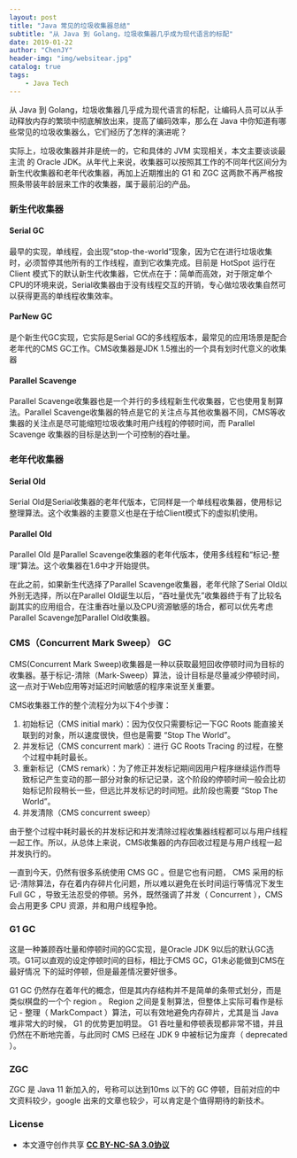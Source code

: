 ```yaml
---
layout: post
title: "Java 常见的垃圾收集器总结"
subtitle: "从 Java 到 Golang，垃圾收集器几乎成为现代语言的标配"
date: 2019-01-22
author: "ChenJY"
header-img: "img/websitear.jpg"
catalog: true
tags: 
    - Java Tech
---
```


从 Java 到 Golang，垃圾收集器几乎成为现代语言的标配，让编码人员可以从手动释放内存的繁琐中彻底解放出来，提高了编码效率，那么在 Java 中你知道有哪些常见的垃圾收集器么，它们经历了怎样的演进呢？

实际上，垃圾收集器并非是统一的，它和具体的 JVM 实现相关，本文主要谈谈最主流 的 Oracle JDK。从年代上来说，收集器可以按照其工作的不同年代区间分为新生代收集器和老年代收集器，再加上近期推出的 G1 和 ZGC 这两款不再严格按照条带装年龄层来工作的收集器，属于最前沿的产品。

### 新生代收集器

#### Serial GC
最早的实现，单线程，会出现“stop-the-world”现象，因为它在进行垃圾收集时，必须暂停其他所有的工作线程，直到它收集完成。目前是 HotSpot 运行在 Client 模式下的默认新生代收集器，它优点在于：简单而高效，对于限定单个CPU的环境来说，Serial收集器由于没有线程交互的开销，专心做垃圾收集自然可以获得更高的单线程收集效率。

#### ParNew GC
是个新生代GC实现，它实际是Serial GC的多线程版本，最常见的应用场景是配合老年代的CMS GC工作。CMS收集器是JDK 1.5推出的一个具有划时代意义的收集器

#### Parallel Scavenge
Parallel Scavenge收集器也是一个并行的多线程新生代收集器，它也使用复制算法。Parallel Scavenge收集器的特点是它的关注点与其他收集器不同，CMS等收集器的关注点是尽可能缩短垃圾收集时用户线程的停顿时间，而 Parallel Scavenge 收集器的目标是达到一个可控制的吞吐量。

### 老年代收集器
#### Serial Old
Serial Old是Serial收集器的老年代版本，它同样是一个单线程收集器，使用标记整理算法。这个收集器的主要意义也是在于给Client模式下的虚拟机使用。

#### Parallel Old
Parallel Old 是Parallel Scavenge收集器的老年代版本，使用多线程和“标记-整理”算法。这个收集器在1.6中才开始提供。

在此之前，如果新生代选择了Parallel Scavenge收集器，老年代除了Serial Old以外别无选择，所以在Parallel Old诞生以后，“吞吐量优先”收集器终于有了比较名副其实的应用组合，在注重吞吐量以及CPU资源敏感的场合，都可以优先考虑Parallel Scavenge加Parallel Old收集器。

### CMS（Concurrent Mark Sweep） GC
CMS(Concurrent Mark Sweep)收集器是一种以获取最短回收停顿时间为目标的收集器。基于标记-清除（Mark-Sweep）算法，设计目标是尽量减少停顿时间，这一点对于Web应用等对延迟时间敏感的程序来说至关重要。

CMS收集器工作的整个流程分为以下4个步骤：

1. 初始标记（CMS initial mark）：因为仅仅只需要标记一下GC Roots 能直接关联到的对象，所以速度很快，但也是需要 “Stop The World”。
2. 并发标记（CMS concurrent mark）：进行 GC Roots Tracing 的过程，在整个过程中耗时最长。
3. 重新标记（CMS remark）：为了修正并发标记期间因用户程序继续运作而导致标记产生变动的那一部分对象的标记记录，这个阶段的停顿时间一般会比初始标记阶段稍长一些，但远比并发标记的时间短。此阶段也需要 “Stop The World”。
4. 并发清除（CMS concurrent sweep）

由于整个过程中耗时最长的并发标记和并发清除过程收集器线程都可以与用户线程一起工作。所以，从总体上来说，CMS收集器的内存回收过程是与用户线程一起并发执行的。

一直到今天，仍然有很多系统使用 CMS GC 。但是它也有问题， CMS 采用的标记-清除算法，存在着内存碎片化问题，所以难以避免在长时间运行等情况下发生 Full GC ，导致无法忍受的停顿。另外，既然强调了并发（ Concurrent ），CMS 会占用更多 CPU 资源，并和用户线程争抢。

### G1 GC
这是一种兼顾吞吐量和停顿时间的GC实现，是Oracle JDK 9以后的默认GC选项。G1可以直观的设定停顿时间的目标，相比于CMS GC，G1未必能做到CMS在最好情况 下的延时停顿，但是最差情况要好很多。

G1 GC 仍然存在着年代的概念，但是其内存结构并不是简单的条带式划分，而是类似棋盘的一个个 region 。 Region 之间是复制算法，但整体上实际可看作是标记 - 整理（ MarkCompact ）算法，可以有效地避免内存碎片，尤其是当 Java 堆非常大的时候， G1 的优势更加明显。 G1 吞吐量和停顿表现都非常不错，并且仍然在不断地完善，与此同时 CMS 已经在 JDK 9 中被标记为废弃（ deprecated ）。

### ZGC
ZGC 是 Java 11 新加入的，号称可以达到10ms 以下的 GC 停顿，目前对应的中文资料较少，google 出来的文章也较少，可以肯定是个值得期待的新技术。

### License
* 本文遵守创作共享 <a href="https://creativecommons.org/licenses/by-nc-sa/3.0/cn/" target="_blank"><b>CC BY-NC-SA 3.0协议</b></a>